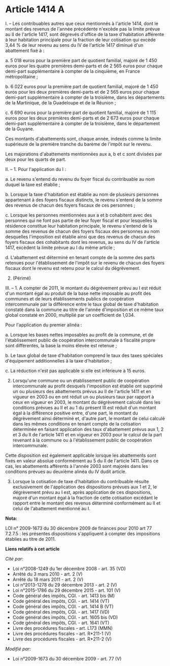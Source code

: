 # Article 1414 A

I. – Les contribuables autres que ceux mentionnés à l'article 1414, dont le montant des revenus de l'année précédente
n'excède pas la limite prévue au II de l'article 1417, sont dégrevés d'office de la taxe d'habitation afférente à leur
habitation principale pour la fraction de leur cotisation qui excède 3,44 % de leur revenu au sens du IV de l'article 1417
diminué d'un abattement fixé à :

a. 5 018 euros pour la première part de quotient familial, majoré de 1 450 euros pour les quatre premières demi-parts et de 2
565 euros pour chaque demi-part supplémentaire à compter de la cinquième, en France métropolitaine ;

b. 6 022 euros pour la première part de quotient familial, majoré de 1 450 euros pour les deux premières demi-parts et de 2
565 euros pour chaque demi-part supplémentaire à compter de la troisième, dans les départements de la Martinique, de la
Guadeloupe et de la Réunion ;

c. 6 690 euros pour la première part de quotient familial, majoré de 1 115 euros pour les deux premières demi-parts et de 2
673 euros pour chaque demi-part supplémentaire à compter de la troisième, dans le département de la Guyane.

Ces montants d'abattements sont, chaque année, indexés comme la limite supérieure de la première tranche du barème de l'impôt
sur le revenu.

Les majorations d'abattements mentionnées aux a, b et c sont divisées par deux pour les quarts de part.

II. – 1. Pour l'application du I :

a. Le revenu s'entend du revenu du foyer fiscal du contribuable au nom duquel la taxe est établie ;

b. Lorsque la taxe d'habitation est établie au nom de plusieurs personnes appartenant à des foyers fiscaux distincts, le
revenu s'entend de la somme des revenus de chacun des foyers fiscaux de ces personnes ;

c. Lorsque les personnes mentionnées aux a et b cohabitent avec des personnes qui ne font pas partie de leur foyer fiscal et
pour lesquelles la résidence constitue leur habitation principale, le revenu s'entend de la somme des revenus de chacun des
foyers fiscaux des personnes au nom desquelles l'imposition est établie ainsi que des revenus de chacun des foyers fiscaux
des cohabitants dont les revenus, au sens du IV de l'article 1417, excèdent la limite prévue au I du même article ;

d. L'abattement est déterminé en tenant compte de la somme des parts retenues pour l'établissement de l'impôt sur le revenu
de chacun des foyers fiscaux dont le revenu est retenu pour le calcul du dégrèvement.

2. (Périmé)

III. – 1. A compter de 2011, le montant du dégrèvement prévu au I est réduit d'un montant égal au produit de la base nette
imposable au profit des communes et de leurs établissements publics de coopération intercommunale par la différence entre le
taux global de taxe d'habitation constaté dans la commune au titre de l'année d'imposition et ce même taux global constaté en
2000, multiplié par un coefficient de 1,034.

Pour l'application du premier alinéa :

a. Lorsque les bases nettes imposables au profit de la commune, et de l'établissement public de coopération intercommunale à
fiscalité propre sont différentes, la base la moins élevée est retenue ;

b. Le taux global de taxe d'habitation comprend le taux des taxes spéciales d'équipement additionnelles à la taxe
d'habitation ;

c. La réduction n'est pas applicable si elle est inférieure à 15 euros.

2. Lorsqu'une commune ou un établissement public de coopération intercommunale au profit desquels l'imposition est établie
ont supprimé un ou plusieurs des abattements prévus au II de l'article 1411 et en vigueur en 2003 ou en ont réduit un ou
plusieurs taux par rapport à ceux en vigueur en 2003, le montant du dégrèvement calculé dans les conditions prévues au II et
au 1 du présent III est réduit d'un montant égal à la différence positive entre, d'une part, le montant du dégrèvement ainsi
déterminé et, d'autre part, le montant de celui calculé dans les mêmes conditions en tenant compte de la cotisation
déterminée en faisant application des taux d'abattement prévus aux 1, 2 et 3 du II de l'article 1411 et en vigueur en 2003
pour le calcul de la part revenant à la commune ou à l'établissement public de coopération intercommunale.

Cette disposition est également applicable lorsque les abattements sont fixés en valeur absolue conformément au 5 du II de
l'article 1411. Dans ce cas, les abattements afférents à l'année 2003 sont majorés dans les conditions prévues au deuxième
alinéa du IV dudit article.

3. Lorsque la cotisation de taxe d'habitation du contribuable résulte exclusivement de l'application des dispositions prévues
aux 1 et 2, le dégrèvement prévu au I est, après application de ces dispositions, majoré d'un montant égal à la fraction de
cette cotisation excédant le rapport entre le montant des revenus déterminé conformément au II et celui de l'abattement
mentionné au I.

**Nota:**

LOI n° 2009-1673 du 30 décembre 2009 de finances pour 2010 art 77 7.2.7.5 : les présentes dispositions s'appliquent à compter
des impositions établies au titre de 2011.

**Liens relatifs à cet article**

_Cité par_:

  - Loi n°2008-1249 du 1er décembre 2008 - art. 35 (VD)
  - Arrêté du 3 mars 2010 - art. 2 (V)
  - Arrêté du 18 mars 2011 - art. 2 (V)
  - Loi n°2013-1278 du 29 décembre 2013 - art. 2 (V)
  - Loi n°2015-1786 du 29 décembre 2015 - art. 101 (V)
  - Code général des impôts, CGI. - art. 1413 bis (M)
  - Code général des impôts, CGI. - art. 1414 (VT)
  - Code général des impôts, CGI. - art. 1414 B (VT)
  - Code général des impôts, CGI. - art. 1417 (VD)
  - Code général des impôts, CGI. - art. 1605 bis (VD)
  - Code général des impôts, CGI. - art. 1641 (VT)
  - Livre des procédures fiscales - art. L173 (MMN)
  - Livre des procédures fiscales - art. R*211-1 (V)
  - Livre des procédures fiscales - art. R*211-2 (V)

_Modifié par_:

  - Loi n°2009-1673 du 30 décembre 2009 - art. 77 (V)
